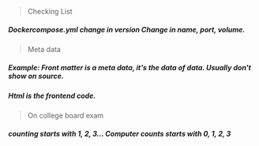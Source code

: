 > Checking List

##### Dockercompose.yml change in version Change in name, port, volume.

> Meta data
##### Example: Front matter is a meta data, it's the data of data. Usually don't show on source.

##### Html is the frontend code.

> On college board exam
##### counting starts with 1, 2, 3... Computer counts starts with 0, 1, 2, 3